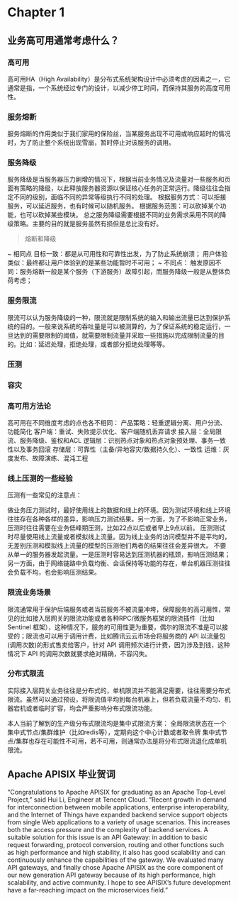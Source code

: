 # Chapter 1

## 业务高可用通常考虑什么？

### 高可用

高可用HA（High Availability）是分布式系统架构设计中必须考虑的因素之一，它通常是指，一个系统经过专门的设计，以减少停工时间，而保持其服务的高度可用性。

### 服务熔断

服务熔断的作用类似于我们家用的保险丝，当某服务出现不可用或响应超时的情况时，为了防止整个系统出现雪崩，暂时停止对该服务的调用。

### 服务降级

服务降级是当服务器压力剧增的情况下，根据当前业务情况及流量对一些服务和页面有策略的降级，以此释放服务器资源以保证核心任务的正常运行。降级往往会指定不同的级别，面临不同的异常等级执行不同的处理。
根据服务方式：可以拒接服务，可以延迟服务，也有时候可以随机服务。
根据服务范围：可以砍掉某个功能，也可以砍掉某些模块。
总之服务降级需要根据不同的业务需求采用不同的降级策略。主要的目的就是服务虽然有损但是总比没有好。

> 熔断和降级

~ 相同点
目标一致：都是从可用性和可靠性出发，为了防止系统崩溃；
用户体验类似：最终都让用户体验到的是某些功能暂时不可用；
~ 不同点：
触发原因不同：服务熔断一般是某个服务（下游服务）故障引起，而服务降级一般是从整体负荷考虑；

### 服务限流

限流可以认为服务降级的一种，限流就是限制系统的输入和输出流量已达到保护系统的目的。一般来说系统的吞吐量是可以被测算的，为了保证系统的稳定运行，一旦达到的需要限制的阈值，就需要限制流量并采取一些措施以完成限制流量的目的。比如：延迟处理，拒绝处理，或者部分拒绝处理等等。

### 压测

### 容灾

### 高可用方法论

高可用在不同维度考虑的点也各不相同：
产品策略：轻重逻辑分离、用户分流、功能简化
客户端：重试、失败提示优化、客户端随机丢弃请求
接入层：全局限流、服务降级、鉴权和ACL
逻辑层：识别热点对象和热点对象预处理、事务一致性以及事务回滚
存储层：可靠性（主备/异地容灾/数据持久化）、一致性
运维：灰度发布、故障演练、混沌工程

### 线上压测的一些经验

压测有一些常见的注意点：

做业务压力测试时，最好使用线上的数据和线上的环境。因为测试环境和线上环境往往存在各种各样的差异，影响压力测试结果。另一方面，为了不影响正常业务，压测时往往需要在业务低峰期压测，比如22点以后或者早上9点以前。
压测测试时尽量使用线上流量或者模拟线上流量。因为线上业务的访问模型并不是平均的，无差别压测和模拟线上流量的模型的压测他们两者的结果往往会差异很大。
不要从单一的服务器发起流量。一是压测时容易达到压测机器的瓶颈，影响压测结果；另一方面，由于网络链路中负载均衡、会话保持等功能的存在，单台机器压测往往会负载不均，也会影响压测结果。

### 限流业务场景

限流通常用于保护后端服务或者当前服务不被流量冲垮，保障服务的高可用性，常见的比如接入层网关的限流功能或者各种RPC/微服务框架的限流插件（比如 Sentinel 框架），这种情况下，服务的可用性更为重要，偶尔的限流不准是可以接受的；限流也可以用于调用计费，比如腾讯云云市场会将服务商的 API 以流量包(调用次数)的形式售卖给客户，针对 API 调用频次进行计费，因为涉及到钱，这种情况下 API 的调用次数就要求绝对精确，不容闪失。

### 分布式限流

实际接入层网关业务往往是分布式的，单机限流并不能满足需要，往往需要分布式限流。虽然可以通过预设，将限流值平均到每台机器上，但若负载流量不均匀、机器宕机或者临时扩容，均会严重影响分布式限流功能。

本人当前了解到的生产级分布式限流均是集中式限流方案：
全局限流状态在一个集中式节点/集群维护（比如redis等），定期向这个中心计数或者取令牌
集中式节点/集群也存在可能性不可用，若不可用，则通常办法是将分布式限流退化成单机限流。

## Apache APISIX 毕业贺词

“Congratulations to Apache APISIX for graduating as an Apache Top-Level Project,” said Hui Li, Engineer at Tencent Cloud. “Recent growth in demand for interconnection between mobile applications, enterprise interoperability, and the Internet of Things have expanded backend service support objects from single Web applications to a variety of usage scenarios. This increases both the access pressure and the complexity of backend services. A suitable solution for this issue is an API Gateway: in addition to basic request forwarding, protocol conversion, routing and other functions such as high performance and high stability, it also has good scalability and can continuously enhance the capabilities of the gateway. We evaluated many API gateways, and finally chose Apache APISIX as the core component of our new generation API gateway because of its high performance, high scalability, and active community. I hope to see APISIX’s future development have a far-reaching impact on the microservices field.”



